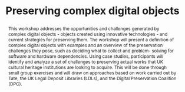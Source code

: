 ---
abstract: This workshop addresses the opportunities and challenges generated by complex
  digital objects - objects created using innovative technologies - and current strategies
  for preserving them. The workshop will present a definition of complex digital objects
  with examples and an overview of the preservation challenges they pose, such as
  deciding what to collect and problem- solving for software and hardware dependencies.
  Using case studies, participants will identify and analyze a set of challenges to
  preserving actual works that UK cultural heritage institutions are looking to acquire.
  This will be done through small group exercises and will draw on approaches based
  on work carried out by Tate, the UK Legal Deposit Libraries (LDLs), and the Digital
  Preservation Coalition (DPC).
creators:
- Sara Day Thomson
- Patricia Falcao
- Caylin Smith
date: null
document_url: https://services.phaidra.univie.ac.at/api/object/o:1079914/download
grand_parent: iPRES
institutions: []
keywords: []
landing_page_url: https://phaidra.univie.ac.at/o:1079914
language: eng
layout: publication
license: CC BY 4.0 International
notes_url: null
parent: iPRES 2019
publication_type: paper
size: 136884
slides_url: null
source_name: iPRES
stream_url: null
title: 'Preserving complex digital objects '
year: 2019
---